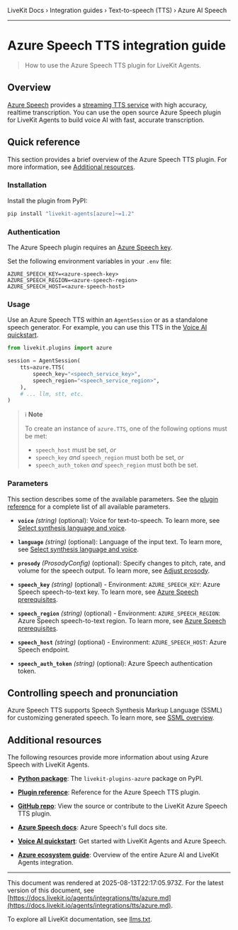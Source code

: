 LiveKit Docs › Integration guides › Text-to-speech (TTS) › Azure AI Speech

---

# Azure Speech TTS integration guide

> How to use the Azure Speech TTS plugin for LiveKit Agents.

## Overview

[Azure Speech](https://learn.microsoft.com/en-us/azure/ai-services/speech-service/overview) provides a [streaming TTS service](https://learn.microsoft.com/en-us/azure/ai-services/speech-service/index-text-to-speech) with high accuracy, realtime transcription. You can use the open source Azure Speech plugin for LiveKit Agents to build voice AI with fast, accurate transcription.

## Quick reference

This section provides a brief overview of the Azure Speech TTS plugin. For more information, see [Additional resources](#additional-resources).

### Installation

Install the plugin from PyPI:

```bash
pip install "livekit-agents[azure]~=1.2"

```

### Authentication

The Azure Speech plugin requires an [Azure Speech key](https://learn.microsoft.com/en-us/azure/ai-services/speech-service/get-started-speech-to-text?tabs=macos,terminal&pivots=programming-language-python#prerequisites).

Set the following environment variables in your `.env` file:

```shell
AZURE_SPEECH_KEY=<azure-speech-key>
AZURE_SPEECH_REGION=<azure-speech-region>
AZURE_SPEECH_HOST=<azure-speech-host>

```

### Usage

Use an Azure Speech TTS within an `AgentSession` or as a standalone speech generator. For example, you can use this TTS in the [Voice AI quickstart](https://docs.livekit.io/agents/start/voice-ai.md).

```python
from livekit.plugins import azure

session = AgentSession(
    tts=azure.TTS(
        speech_key="<speech_service_key>",
        speech_region="<speech_service_region>",
    ),
    # ... llm, stt, etc.
)

```

> ℹ️ **Note**
> 
> To create an instance of `azure.TTS`, one of the following options must be met:
> 
> - `speech_host` must be set, _or_
> - `speech_key` _and_ `speech_region` must both be set, _or_
> - `speech_auth_token` _and_ `speech_region` must both be set.

### Parameters

This section describes some of the available parameters. See the [plugin reference](https://docs.livekit.io/reference/python/v1/livekit/plugins/azure/index.html.md#livekit.plugins.azure.TTS) for a complete list of all available parameters.

- **`voice`** _(string)_ (optional): Voice for text-to-speech. To learn more, see [Select synthesis language and voice](https://learn.microsoft.com/en-us/azure/ai-services/speech-service/how-to-speech-synthesis#select-synthesis-language-and-voice).

- **`language`** _(string)_ (optional): Language of the input text. To learn more, see [Select synthesis language and voice](https://learn.microsoft.com/en-us/azure/ai-services/speech-service/how-to-speech-synthesis#select-synthesis-language-and-voice).

- **`prosody`** _(ProsodyConfig)_ (optional): Specify changes to pitch, rate, and volume for the speech output. To learn more, see [Adjust prosody](https://learn.microsoft.com/en-us/azure/ai-services/speech-service/speech-synthesis-markup-voice#adjust-prosody).

- **`speech_key`** _(string)_ (optional) - Environment: `AZURE_SPEECH_KEY`: Azure Speech speech-to-text key. To learn more, see [Azure Speech prerequisites](https://learn.microsoft.com/en-us/azure/ai-services/speech-service/get-started-speech-to-text#prerequisites).

- **`speech_region`** _(string)_ (optional) - Environment: `AZURE_SPEECH_REGION`: Azure Speech speech-to-text region. To learn more, see [Azure Speech prerequisites](https://learn.microsoft.com/en-us/azure/ai-services/speech-service/get-started-speech-to-text#prerequisites).

- **`speech_host`** _(string)_ (optional) - Environment: `AZURE_SPEECH_HOST`: Azure Speech endpoint.

- **`speech_auth_token`** _(string)_ (optional): Azure Speech authentication token.

## Controlling speech and pronunciation

Azure Speech TTS supports Speech Synthesis Markup Language (SSML) for customizing generated speech. To learn more, see [SSML overview](https://learn.microsoft.com/en-us/azure/ai-services/speech-service/speech-synthesis-markup).

## Additional resources

The following resources provide more information about using Azure Speech with LiveKit Agents.

- **[Python package](https://pypi.org/project/livekit-plugins-azure/)**: The `livekit-plugins-azure` package on PyPI.

- **[Plugin reference](https://docs.livekit.io/reference/python/v1/livekit/plugins/azure/index.html.md#livekit.plugins.azure.TTS)**: Reference for the Azure Speech TTS plugin.

- **[GitHub repo](https://github.com/livekit/agents/tree/main/livekit-plugins/livekit-plugins-azure)**: View the source or contribute to the LiveKit Azure Speech TTS plugin.

- **[Azure Speech docs](https://learn.microsoft.com/en-us/azure/ai-services/speech-service/overview)**: Azure Speech's full docs site.

- **[Voice AI quickstart](https://docs.livekit.io/agents/start/voice-ai.md)**: Get started with LiveKit Agents and Azure Speech.

- **[Azure ecosystem guide](https://docs.livekit.io/agents/integrations/azure.md)**: Overview of the entire Azure AI and LiveKit Agents integration.

---

This document was rendered at 2025-08-13T22:17:05.973Z.
For the latest version of this document, see [https://docs.livekit.io/agents/integrations/tts/azure.md](https://docs.livekit.io/agents/integrations/tts/azure.md).

To explore all LiveKit documentation, see [llms.txt](https://docs.livekit.io/llms.txt).